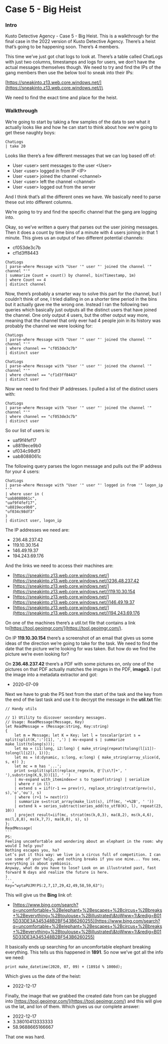 # Case 5 - Big Heist

### Intro

Kusto Detective Agency - Case 5 - Big Heist. This is a walkthrough for the final case in the 2022 version of Kusto Detective Agency. There’s a heist that’s going to be happening soon. There’s 4 members.

This time we’ve just got chat logs to look at. There’s a table called ChatLogs with just two columns, timestamps and logs for users, we don’t have the actual messages themselves though. We need to try and find the IPs of the gang members then use the below tool to sneak into their IPs:

[https://sneakinto.z13.web.core.windows.net/](https://sneakinto.z13.web.core.windows.net/)\<ip>

We need to find the exact time and place for the heist.

### Walkthrough

We’re going to start by taking a few samples of the data to see what it actually looks like and how he can start to think about how we’re going to get these naughty boys:

```
ChatLogs
| take 20
```

Looks like there’s a few different messages that we can log based off of:

* User \<user> sent messages to the user \<User>
* User \<user> logged in from IP \<IP>
* User \<user> joined the channel \<channel>
* User \<user> left the channel \<channel>
* User \<user> logged out from the server

And I think that’s all the different ones we have. We basically need to parse these out into different columns.

We’re going to try and find the specific channel that the gang are logging into.

Okay, so we’ve written a query that parses out the user joining messages. Then it does a count by time bins of a minute with 4 users joining in that 1 minute. This gives us an output of two different potential channels:

* cf053de3c7b
* cf1d3ff8443

```
ChatLogs
| parse-where Message with "User '" user "' joined the channel '" channel "'"
| summarize Count = count() by channel, bin(Timestamp, 1m)
| where Count == 4
| distinct channel
```

Now, there’s probably a smarter way to solve this part for the channel, but I couldn’t think of one, I tried dialling in on a shorter time period in the bins but it actually gave me the wrong one. Instead I ran the following two queries which basically just outputs all the distinct users that have joined the channel. One only output 4 users, but the other output way more, meaning that the channel that only ever had 4 people join in its history was probably the channel we were looking for:

```
ChatLogs
| parse-where Message with "User '" user "' joined the channel '" channel "'"
| where channel == "cf053de3c7b"
| distinct user

ChatLogs
| parse-where Message with "User '" user "' joined the channel '" channel "'"
| where channel == "cf1d3ff8443"
| distinct user
```

Now we need to find their IP addresses. I pulled a list of the distinct users with:

```
ChatLogs
| parse-where Message with "User '" user "' joined the channel '" channel "'"
| where channel == "cf053de3c7b"
| distinct user
```

So our list of users is:

* uaf9f4fef17
* u8819ece9b0
* uf034c98df3
* uab8088061c

The following query parses the logon message and pulls out the IP address for your 4 users:

```
ChatLogs
| parse-where Message with "User '" user "' logged in from '" logon_ip "'"
| where user in (
"uab8088061c",
"uaf9f4fef17",
"u8819ece9b0",
"uf034c98df3"
)
| distinct user, logon_ip
```

The IP addresses we need are:

* 236.48.237.42
* 119.10.30.154
* 146.49.19.37
* 194.243.69.176

And the links we need to access their machines are:

* [https://sneakinto.z13.web.core.windows.net/](https://sneakinto.z13.web.core.windows.net/)236.48.237.42
* [https://sneakinto.z13.web.core.windows.net/](https://sneakinto.z13.web.core.windows.net/)119.10.30.154
* [https://sneakinto.z13.web.core.windows.net/](https://sneakinto.z13.web.core.windows.net/)146.49.19.37
* [https://sneakinto.z13.web.core.windows.net/](https://sneakinto.z13.web.core.windows.net/)194.243.69.176

On one of the machines there’s a util.txt file that contains a link to[https://tool.geoimgr.com/](https://tool.geoimgr.com/).

On IP **119.10.30.154** there’s a screenshot of an email that gives us some ideas of the direction we’re going to take for the task. We need to find the date that the picture we’re looking for was taken. But how do we find the picture we’re even looking for?

On **236.48.237.42** there’s a PDF with some pictures on, only one of the pictures on that PDF actually matches the images in the PDF, **image3.** I put the image into a metadata extractor and got:

* 2020-07-09

Next we have to grab the PS text from the start of the task and the key from the end of the last task and use it to decrypt the message in the **util.txt** file:

````
// Handy utils

// 1) Utility to discover secondary messages.
// Usage: ReadMessage(Message, Key)
let ReadMessage = (Message:string, Key:string) 
{
    let m = Message; let K = Key; let l = toscalar(print s = split(split(K,':')[1], ',') | mv-expand s | summarize make_list(tolong(s)));
    let ma = (i1:long, i2:long) { make_string(repeat(tolong(l[i1])-tolong(l[i2]), 1))}; 
    let ms = (d:dynamic, s:long, e:long) { make_string(array_slice(d, s, e)) };   
    let mc = m has '...';
    print s=split(split(replace_regex(m, @'[\s\?]+', ' '),substring(K,9,3))[1], ' ')
    | mv-expand with_itemindex=r s to typeof(string) | serialize 
    | where r in (l)
    | extend s = iif(r-1 == prev(r), replace_string(strcat(prev(s), s),'o','ou'), s)
    | where (r+1 != next(r))
    | summarize s=strcat_array(make_list(s), iff(mc, '+%2B', ' '))
    | extend k = series_subtract(series_add(to_utf8(K), l), repeat(23, 10))
    | project result=iif(mc, strcat(ms(k,0,3), ma(8,2), ms(k,4,6), ms(l,8,8), ms(k,7,7), ma(8,0), s), s)
};
ReadMessage(
```
PS:
Feeling uncomfortable and wondering about an elephant in the room: why would I help you?
Nothing escapes you, ha?
Let’s put it this way: we live in a circus full of competition. I can use some of your help, and nothing breaks if you use mine... You see, everything is about symbiosis.
Anyway, what do you have to lose? Look on an illustrated past, fast forward N days and realize the future is here.
)
```,
Key="wytaPUJM!PS:2,7,17,29,42,49,58,59,63");
````

This will give us the **Bing** link of:

* [https://www.bing.com/search?q=uncomfortable+%2Belephant+%2Bescapes+%2Bcircus+%2Bbreaks+%2Beverything+%2Btoulouse+%2Billustrated\&toWww=1\&redig=B015D33DE3A345348B2BF543B6260255](https://www.bing.com/search?q=uncomfortable+%2Belephant+%2Bescapes+%2Bcircus+%2Bbreaks+%2Beverything+%2Btoulouse+%2Billustrated\&toWww=1\&redig=B015D33DE3A345348B2BF543B6260255)

It basically ends up searching for an uncomfortable elephant breaking everything. This tells us this happened in **1891**. So now we’ve got all the info we need:

```
print make_datetime(2020, 07, 09) + (1891d % 1000d);
```

Which gives us the date of the heist:

* 2022-12-17

Finally, the image that we grabbed the created date from can be plugged into [https://tool.geoimgr.com/](https://tool.geoimgr.com/) and this will give us the lat, and lon of them. Which gives us our complete answer:

* 2022-12-17
* 3.38010413333333
* 58.9688665166667

That one was hard.
